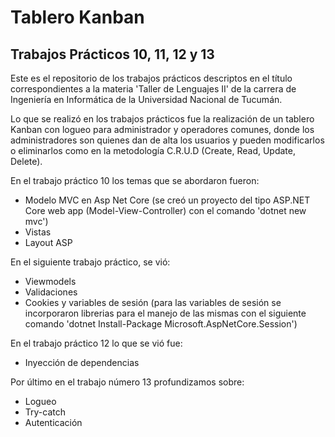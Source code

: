 # Tablero Kanban
## Trabajos Prácticos 10, 11, 12 y 13

Este es el repositorio de los trabajos prácticos descriptos en el título correspondientes a la materia 'Taller de Lenguajes II' de la carrera de Ingeniería en Informática de la Universidad Nacional de Tucumán.

Lo que se realizó en los trabajos prácticos fue la realización de un tablero Kanban con logueo para administrador y operadores comunes, donde los administradores son quienes dan de alta los usuarios y pueden modificarlos o eliminarlos como en la metodología C.R.U.D (Create, Read, Update, Delete). 
 
En el trabajo práctico 10 los temas que se abordaron fueron:
 - Modelo MVC en Asp Net Core (se creó un proyecto del tipo ASP.NET Core web app (Model-View-Controller) con el comando 'dotnet new mvc')
 - Vistas
 - Layout ASP

En el siguiente trabajo práctico, se vió:
 - Viewmodels
 - Validaciones
 - Cookies y variables de sesión (para las variables de sesión se incorporaron librerias para el manejo de las mismas con el siguiente comando 'dotnet Install-Package
Microsoft.AspNetCore.Session')

En el trabajo práctico 12 lo que se vió fue:
 - Inyección de dependencias

Por último en el trabajo número 13 profundizamos sobre: 
 - Logueo
 - Try-catch
 - Autenticación

